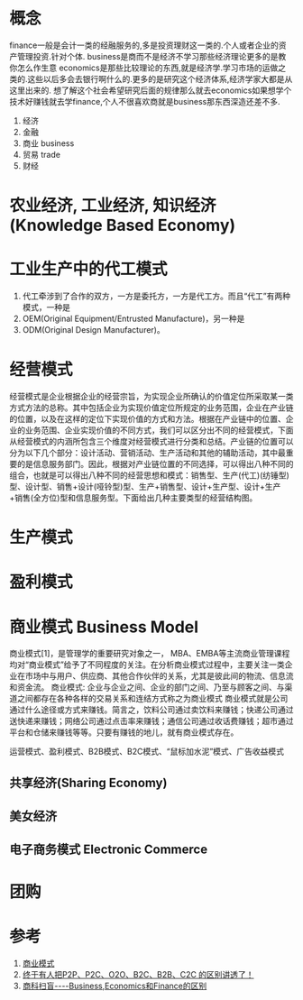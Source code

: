 # 概念

finance一般是会计一类的经融服务的,多是投资理财这一类的.个人或者企业的资产管理投资.针对个体.
business是商而不是经济不学习那些经济理论更多的是教你怎么作生意
economics是那些比较理论的东西,就是经济学.学习市场的运做之类的.这些以后多会去银行啊什么的.更多的是研究这个经济体系,经济学家大都是从这里出来的.
想了解这个社会希望研究后面的规律那么就去economics如果想学个技术好赚钱就去学finance,个人不很喜欢商就是business那东西深造还差不多.

1. 经济
1. 金融
1. 商业 business
1. 贸易 trade
1. 财经

# 农业经济, 工业经济, 知识经济(Knowledge Based Economy)

# 工业生产中的代工模式

1. 代工牵涉到了合作的双方，一方是委托方，一方是代工方。而且“代工”有两种模式，一种是
2. OEM(Original Equipment/Entrusted Manufacture)，另一种是
3. ODM(Original Design Manufacturer)。

# 经营模式

经营模式是企业根据企业的经营宗旨，为实现企业所确认的价值定位所采取某一类方式方法的总称。其中包括企业为实现价值定位所规定的业务范围，企业在产业链的位置，以及在这样的定位下实现价值的方式和方法。根据在产业链中的位置、企业的业务范围、企业实现价值的不同方式，我们可以区分出不同的经营模式，下面从经营模式的内涵所包含三个维度对经营模式进行分类和总结。产业链的位置可以分为以下几个部分：设计活动、营销活动、生产活动和其他的辅助活动，其中最重要的是信息服务部门。因此，根据对产业链位置的不同选择，可以得出八种不同的组合，也就是可以得出八种不同的经营思想和模式：销售型、生产(代工)(纺锤型)型、设计型、销售+设计(哑铃型)型、生产+销售型、设计+生产型、设计+生产+销售(全方位)型和信息服务型。下面给出几种主要类型的经营结构图。

# 生产模式

# 盈利模式

# 商业模式 Business Model

商业模式[1]，是管理学的重要研究对象之一， MBA、EMBA等主流商业管理课程均对“商业模式”给予了不同程度的关注。在分析商业模式过程中，主要关注一类企业在市场中与用户、供应商、其他合作伙伴的关系，尤其是彼此间的物流、信息流和资金流。
商业模式: 企业与企业之间、企业的部门之间、乃至与顾客之间、与渠道之间都存在各种各样的交易关系和连结方式称之为商业模式
商业模式就是公司通过什么途径或方式来赚钱。简言之，饮料公司通过卖饮料来赚钱；快递公司通过送快递来赚钱；网络公司通过点击率来赚钱；通信公司通过收话费赚钱；超市通过平台和仓储来赚钱等等。只要有赚钱的地儿，就有商业模式存在。

运营模式、盈利模式、B2B模式、B2C模式、“鼠标加水泥”模式、广告收益模式

## 共享经济(Sharing Economy)

## 美女经济

## 电子商务模式 Electronic Commerce

# 团购


# 参考

1. [商业模式](http://wiki.mbalib.com/wiki/%E5%95%86%E4%B8%9A%E6%A8%A1%E5%BC%8F)
2. [终于有人把P2P、P2C、O2O、B2C、B2B、C2C 的区别讲透了！](http://news.mbalib.com/story/88506)
3. [商科扫盲----Business,Economics和Finance的区别](https://www.douban.com/group/topic/17798617/)
